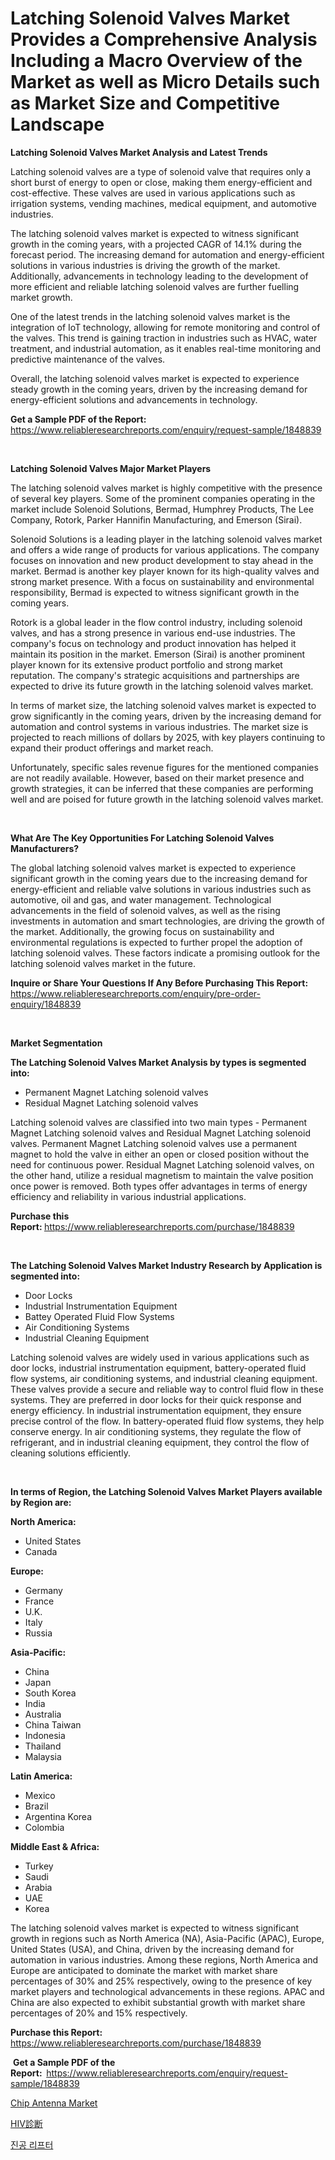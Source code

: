 <p><h1>Latching Solenoid Valves Market Provides a Comprehensive Analysis Including a Macro Overview of the Market as well as Micro Details such as Market Size and Competitive Landscape</h1></p><p><strong>Latching Solenoid Valves Market Analysis and Latest Trends</strong></p>
<p><p>Latching solenoid valves are a type of solenoid valve that requires only a short burst of energy to open or close, making them energy-efficient and cost-effective. These valves are used in various applications such as irrigation systems, vending machines, medical equipment, and automotive industries.</p><p>The latching solenoid valves market is expected to witness significant growth in the coming years, with a projected CAGR of 14.1% during the forecast period. The increasing demand for automation and energy-efficient solutions in various industries is driving the growth of the market. Additionally, advancements in technology leading to the development of more efficient and reliable latching solenoid valves are further fuelling market growth.</p><p>One of the latest trends in the latching solenoid valves market is the integration of IoT technology, allowing for remote monitoring and control of the valves. This trend is gaining traction in industries such as HVAC, water treatment, and industrial automation, as it enables real-time monitoring and predictive maintenance of the valves.</p><p>Overall, the latching solenoid valves market is expected to experience steady growth in the coming years, driven by the increasing demand for energy-efficient solutions and advancements in technology.</p></p>
<p><strong>Get a Sample PDF of the Report:&nbsp;</strong> <a href="https://www.reliableresearchreports.com/enquiry/request-sample/1848839">https://www.reliableresearchreports.com/enquiry/request-sample/1848839</a></p>
<p>&nbsp;</p>
<p><strong>Latching Solenoid Valves Major Market Players</strong></p>
<p><p>The latching solenoid valves market is highly competitive with the presence of several key players. Some of the prominent companies operating in the market include Solenoid Solutions, Bermad, Humphrey Products, The Lee Company, Rotork, Parker Hannifin Manufacturing, and Emerson (Sirai).</p><p>Solenoid Solutions is a leading player in the latching solenoid valves market and offers a wide range of products for various applications. The company focuses on innovation and new product development to stay ahead in the market. Bermad is another key player known for its high-quality valves and strong market presence. With a focus on sustainability and environmental responsibility, Bermad is expected to witness significant growth in the coming years.</p><p>Rotork is a global leader in the flow control industry, including solenoid valves, and has a strong presence in various end-use industries. The company's focus on technology and product innovation has helped it maintain its position in the market. Emerson (Sirai) is another prominent player known for its extensive product portfolio and strong market reputation. The company's strategic acquisitions and partnerships are expected to drive its future growth in the latching solenoid valves market.</p><p>In terms of market size, the latching solenoid valves market is expected to grow significantly in the coming years, driven by the increasing demand for automation and control systems in various industries. The market size is projected to reach millions of dollars by 2025, with key players continuing to expand their product offerings and market reach.</p><p>Unfortunately, specific sales revenue figures for the mentioned companies are not readily available. However, based on their market presence and growth strategies, it can be inferred that these companies are performing well and are poised for future growth in the latching solenoid valves market.</p></p>
<p>&nbsp;</p>
<p><strong>What Are The Key Opportunities For Latching Solenoid Valves Manufacturers?</strong></p>
<p><p>The global latching solenoid valves market is expected to experience significant growth in the coming years due to the increasing demand for energy-efficient and reliable valve solutions in various industries such as automotive, oil and gas, and water management. Technological advancements in the field of solenoid valves, as well as the rising investments in automation and smart technologies, are driving the growth of the market. Additionally, the growing focus on sustainability and environmental regulations is expected to further propel the adoption of latching solenoid valves. These factors indicate a promising outlook for the latching solenoid valves market in the future.</p></p>
<p><strong>Inquire or Share Your Questions If Any Before Purchasing This Report:</strong> <a href="https://www.reliableresearchreports.com/enquiry/pre-order-enquiry/1848839">https://www.reliableresearchreports.com/enquiry/pre-order-enquiry/1848839</a></p>
<p>&nbsp;</p>
<p><strong>Market Segmentation</strong></p>
<p><strong>The Latching Solenoid Valves Market Analysis by types is segmented into:</strong></p>
<p><ul><li>Permanent Magnet Latching solenoid valves</li><li>Residual Magnet Latching solenoid valves</li></ul></p>
<p><p>Latching solenoid valves are classified into two main types - Permanent Magnet Latching solenoid valves and Residual Magnet Latching solenoid valves. Permanent Magnet Latching solenoid valves use a permanent magnet to hold the valve in either an open or closed position without the need for continuous power. Residual Magnet Latching solenoid valves, on the other hand, utilize a residual magnetism to maintain the valve position once power is removed. Both types offer advantages in terms of energy efficiency and reliability in various industrial applications.</p></p>
<p><strong>Purchase this Report:&nbsp;</strong><a href="https://www.reliableresearchreports.com/purchase/1848839">https://www.reliableresearchreports.com/purchase/1848839</a></p>
<p>&nbsp;</p>
<p><strong>The Latching Solenoid Valves Market Industry Research by Application is segmented into:</strong></p>
<p><ul><li>Door Locks</li><li>Industrial Instrumentation Equipment</li><li>Battey Operated Fluid Flow Systems</li><li>Air Conditioning Systems</li><li>Industrial Cleaning Equipment</li></ul></p>
<p><p>Latching solenoid valves are widely used in various applications such as door locks, industrial instrumentation equipment, battery-operated fluid flow systems, air conditioning systems, and industrial cleaning equipment. These valves provide a secure and reliable way to control fluid flow in these systems. They are preferred in door locks for their quick response and energy efficiency. In industrial instrumentation equipment, they ensure precise control of the flow. In battery-operated fluid flow systems, they help conserve energy. In air conditioning systems, they regulate the flow of refrigerant, and in industrial cleaning equipment, they control the flow of cleaning solutions efficiently.</p></p>
<p>&nbsp;</p>
<p><strong>In terms of Region, the Latching Solenoid Valves Market Players available by Region are:</strong></p>
<p>
    <p> <strong> North America: </strong>
        <ul>
            <li>United States</li>
            <li>Canada</li>
        </ul>
        </p> 
    <p> <strong> Europe: </strong>
        <ul>
            <li>Germany</li>
            <li>France</li>
            <li>U.K.</li>
            <li>Italy</li>
            <li>Russia</li>
        </ul>
        </p> 
    <p> <strong> Asia-Pacific: </strong>
        <ul>
            <li>China</li>
            <li>Japan</li>
            <li>South Korea</li>
            <li>India</li>
            <li>Australia</li>
            <li>China Taiwan</li>
            <li>Indonesia</li>
            <li>Thailand</li>
            <li>Malaysia</li>
        </ul>
        </p> 
    <p> <strong> Latin America: </strong>
        <ul>
            <li>Mexico</li>
            <li>Brazil</li>
            <li>Argentina Korea</li>
            <li>Colombia</li>
        </ul>
        </p> 
    <p> <strong> Middle East & Africa: </strong>
        <ul>
            <li>Turkey</li>
            <li>Saudi</li>
            <li>Arabia</li>
            <li>UAE</li>
            <li>Korea</li>
        </ul>
    </p>
    </p>
<p><p>The latching solenoid valves market is expected to witness significant growth in regions such as North America (NA), Asia-Pacific (APAC), Europe, United States (USA), and China, driven by the increasing demand for automation in various industries. Among these regions, North America and Europe are anticipated to dominate the market with market share percentages of 30% and 25% respectively, owing to the presence of key market players and technological advancements in these regions. APAC and China are also expected to exhibit substantial growth with market share percentages of 20% and 15% respectively.</p></p>
<p><strong>Purchase this Report: </strong><a href="https://www.reliableresearchreports.com/purchase/1848839">https://www.reliableresearchreports.com/purchase/1848839</a></p>
<p>&nbsp;<strong>Get a Sample PDF of the Report:&nbsp;&nbsp;</strong><a href="https://www.reliableresearchreports.com/enquiry/request-sample/1848839">https://www.reliableresearchreports.com/enquiry/request-sample/1848839</a></p>
<p><strong></strong></p>
<p><p><a href="https://github.com/RickHolmes3/Market-Research-Report-List-4/blob/main/chip-antenna-market.md">Chip Antenna Market</a></p><p><a href="https://github.com/zekaoe592392/Market-Research-Report-List-1/blob/main/239927011630.md">HIV診断</a></p><p><a href="https://github.com/crfsywufhm81415/Market-Research-Report-List-1/blob/main/785922710727.md">진공 리프터</a></p></p>
